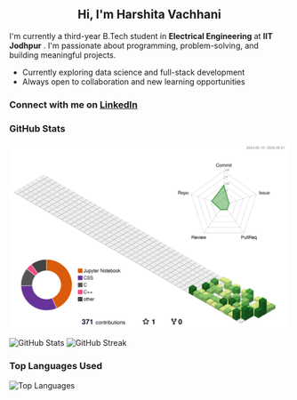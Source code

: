 <h2 align="center"> Hi, I'm Harshita Vachhani </h2>

I'm currently a third-year B.Tech student in **Electrical Engineering** at **IIT Jodhpur** . I'm passionate about programming, problem-solving, and building meaningful projects.

- Currently exploring data science and full-stack development
- Always open to collaboration and new learning opportunities

### Connect with me on [LinkedIn](https://www.linkedin.com/in/harshita-vachhani-86340a2a0/)

### GitHub Stats
![3D Profile](./profile-3d-contrib/profile-green-animate.svg)


![GitHub Stats](https://github-readme-stats.vercel.app/api?username=Harshita772&show_icons=true&theme=radical)
![GitHub Streak](https://streak-stats.demolab.com?user=Harshita772)

### Top Languages Used
![Top Languages](https://github-readme-stats.vercel.app/api/top-langs/?username=Harshita772&layout=compact&theme=radical)


<!--
**Harshita772/Harshita772** is a ✨ _special_ ✨ repository because its `README.md` (this file) appears on your GitHub profile.

Here are some ideas to get you started:

- 🔭 I’m currently working on ...
- 🌱 I’m currently learning ...
- 👯 I’m looking to collaborate on ...
- 🤔 I’m looking for help with ...
- 💬 Ask me about ...
- 📫 How to reach me: ...
- 😄 Pronouns: ...
- ⚡ Fun fact: ...
-->

